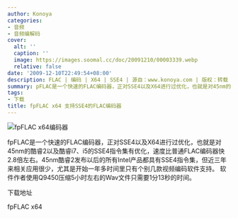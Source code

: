 ```yaml
---
author: Konoya
categories:
- 音频
- 音频编解码
cover:
  alt: ''
  caption: ''
  image: https://images.soomal.cc/doc/20091210/00003339.webp
  relative: false
date: '2009-12-10T22:49:54+08:00'
description: FLAC | 编码 | X64 | SSE4 | 源自：www.konoya.com | 版权：转载 |  平均/总评分：10.00/10
summary: pFLAC是一个快速的FLAC编码器，正对SSE4以及X64进行过优化，也就是对45nm的酷睿2以及酷睿i7、i5的SSE4指令集有优化，速度比普通FLAC编码器（SSE）快2.8倍左右。
tags:
- 下载
title: fpFLAC x64 支持SSE4的FLAC编码器
---
```


![fpFLAC x64编码器](https://images.soomal.cc/doc/20091210/00003340.webp)



fpFLAC是一个快速的FLAC编码器，正对SSE4以及X64进行过优化，也就是对45nm的酷睿2以及酷睿i7、i5的SSE4指令集有优化，速度比普通FLAC编码器快2.8倍左右。45nm酷睿2发布以后的所有Intel产品都具有SSE4指令集，但近三年来相关应用很少，尤其是开始一年多时间里只有个别几款视频编码软件支持。
软件作者使用Q9450压缩5小时左右的Wav文件只需要1分13秒的时间。



下载地址



fpFLAC x64